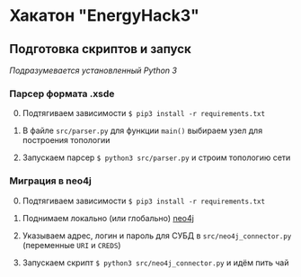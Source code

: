 # Хакатон "EnergyHack3"

## Подготовка скриптов и запуск

*Подразумевается установленный Python 3*

### Парсер формата .xsde

0. Подтягиваем зависимости ``` $ pip3 install -r requirements.txt ```

1. В файле `src/parser.py` для функции `main()` выбираем узел для построения топологии

2. Запускаем парсер ``` $ python3 src/parser.py ``` и строим топологию сети

### Миграция в neo4j

0. Подтягиваем зависимости ``` $ pip3 install -r requirements.txt ```

1. Поднимаем локально (или глобально) [neo4j](neo4j.com/) 

2. Указываем адрес, логин и пароль для СУБД в `src/neo4j_connector.py` (переменные `URI` и `CREDS`)

3. Запускаем скрипт ``` $ python3 src/neo4j_connector.py ``` и идём пить чай

